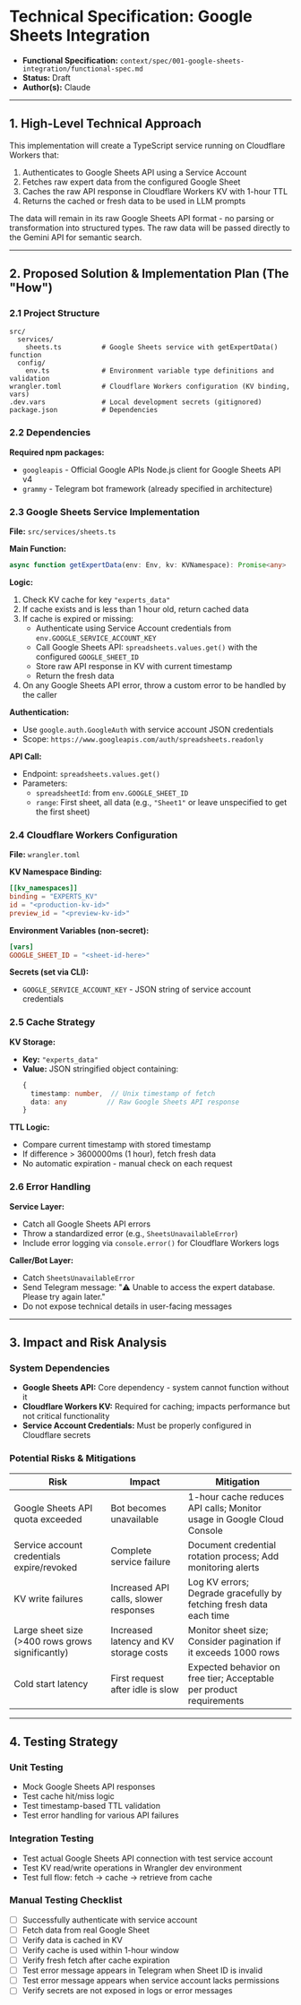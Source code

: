 # Technical Specification: Google Sheets Integration

- **Functional Specification:** `context/spec/001-google-sheets-integration/functional-spec.md`
- **Status:** Draft
- **Author(s):** Claude

---

## 1. High-Level Technical Approach

This implementation will create a TypeScript service running on Cloudflare Workers that:
1. Authenticates to Google Sheets API using a Service Account
2. Fetches raw expert data from the configured Google Sheet
3. Caches the raw API response in Cloudflare Workers KV with 1-hour TTL
4. Returns the cached or fresh data to be used in LLM prompts

The data will remain in its raw Google Sheets API format - no parsing or transformation into structured types. The raw data will be passed directly to the Gemini API for semantic search.

---

## 2. Proposed Solution & Implementation Plan (The "How")

### 2.1 Project Structure

```
src/
  services/
    sheets.ts          # Google Sheets service with getExpertData() function
  config/
    env.ts             # Environment variable type definitions and validation
wrangler.toml          # Cloudflare Workers configuration (KV binding, vars)
.dev.vars              # Local development secrets (gitignored)
package.json           # Dependencies
```

### 2.2 Dependencies

**Required npm packages:**
- `googleapis` - Official Google APIs Node.js client for Google Sheets API v4
- `grammy` - Telegram bot framework (already specified in architecture)

### 2.3 Google Sheets Service Implementation

**File:** `src/services/sheets.ts`

**Main Function:**
```typescript
async function getExpertData(env: Env, kv: KVNamespace): Promise<any>
```

**Logic:**
1. Check KV cache for key `"experts_data"`
2. If cache exists and is less than 1 hour old, return cached data
3. If cache is expired or missing:
   - Authenticate using Service Account credentials from `env.GOOGLE_SERVICE_ACCOUNT_KEY`
   - Call Google Sheets API: `spreadsheets.values.get()` with the configured `GOOGLE_SHEET_ID`
   - Store raw API response in KV with current timestamp
   - Return the fresh data
4. On any Google Sheets API error, throw a custom error to be handled by the caller

**Authentication:**
- Use `google.auth.GoogleAuth` with service account JSON credentials
- Scope: `https://www.googleapis.com/auth/spreadsheets.readonly`

**API Call:**
- Endpoint: `spreadsheets.values.get()`
- Parameters:
  - `spreadsheetId`: from `env.GOOGLE_SHEET_ID`
  - `range`: First sheet, all data (e.g., `"Sheet1"` or leave unspecified to get the first sheet)

### 2.4 Cloudflare Workers Configuration

**File:** `wrangler.toml`

**KV Namespace Binding:**
```toml
[[kv_namespaces]]
binding = "EXPERTS_KV"
id = "<production-kv-id>"
preview_id = "<preview-kv-id>"
```

**Environment Variables (non-secret):**
```toml
[vars]
GOOGLE_SHEET_ID = "<sheet-id-here>"
```

**Secrets (set via CLI):**
- `GOOGLE_SERVICE_ACCOUNT_KEY` - JSON string of service account credentials

### 2.5 Cache Strategy

**KV Storage:**
- **Key:** `"experts_data"`
- **Value:** JSON stringified object containing:
  ```typescript
  {
    timestamp: number,  // Unix timestamp of fetch
    data: any          // Raw Google Sheets API response
  }
  ```

**TTL Logic:**
- Compare current timestamp with stored timestamp
- If difference > 3600000ms (1 hour), fetch fresh data
- No automatic expiration - manual check on each request

### 2.6 Error Handling

**Service Layer:**
- Catch all Google Sheets API errors
- Throw a standardized error (e.g., `SheetsUnavailableError`)
- Include error logging via `console.error()` for Cloudflare Workers logs

**Caller/Bot Layer:**
- Catch `SheetsUnavailableError`
- Send Telegram message: "⚠️ Unable to access the expert database. Please try again later."
- Do not expose technical details in user-facing messages

---

## 3. Impact and Risk Analysis

### System Dependencies

- **Google Sheets API:** Core dependency - system cannot function without it
- **Cloudflare Workers KV:** Required for caching; impacts performance but not critical functionality
- **Service Account Credentials:** Must be properly configured in Cloudflare secrets

### Potential Risks & Mitigations

| Risk | Impact | Mitigation |
|------|--------|-----------|
| Google Sheets API quota exceeded | Bot becomes unavailable | 1-hour cache reduces API calls; Monitor usage in Google Cloud Console |
| Service account credentials expire/revoked | Complete service failure | Document credential rotation process; Add monitoring alerts |
| KV write failures | Increased API calls, slower responses | Log KV errors; Degrade gracefully by fetching fresh data each time |
| Large sheet size (>400 rows grows significantly) | Increased latency and KV storage costs | Monitor sheet size; Consider pagination if it exceeds 1000 rows |
| Cold start latency | First request after idle is slow | Expected behavior on free tier; Acceptable per product requirements |

---

## 4. Testing Strategy

### Unit Testing
- Mock Google Sheets API responses
- Test cache hit/miss logic
- Test timestamp-based TTL validation
- Test error handling for various API failures

### Integration Testing
- Test actual Google Sheets API connection with test service account
- Test KV read/write operations in Wrangler dev environment
- Test full flow: fetch → cache → retrieve from cache

### Manual Testing Checklist
- [ ] Successfully authenticate with service account
- [ ] Fetch data from real Google Sheet
- [ ] Verify data is cached in KV
- [ ] Verify cache is used within 1-hour window
- [ ] Verify fresh fetch after cache expiration
- [ ] Test error message appears in Telegram when Sheet ID is invalid
- [ ] Test error message appears when service account lacks permissions
- [ ] Verify secrets are not exposed in logs or error messages
